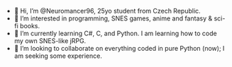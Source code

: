 - 👋 Hi, I’m @Neuromancer96, 25yo student from Czech Republic.
- 👀 I’m interested in programming, SNES games, anime and fantasy & sci-fi books.
- 🌱 I’m currently learning C#, C, and Python. I am learning how to code my own SNES-like jRPG.
- 💞️ I’m looking to collaborate on everything coded in pure Python (now); I am seeking some experience.

<!---
Neuromancer96/Neuromancer96 is a ✨ special ✨ repository because its `README.md` (this file) appears on your GitHub profile.
You can click the Preview link to take a look at your changes.
--->

